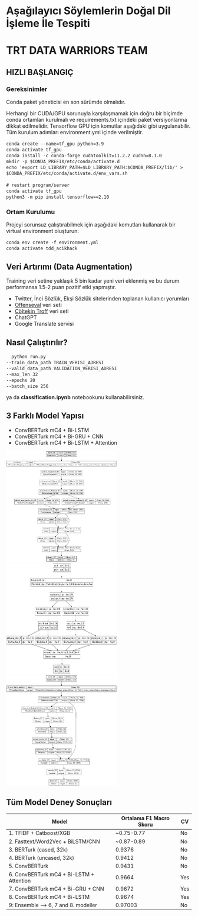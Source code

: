 # Aşağılayıcı Söylemlerin Doğal Dil İşleme İle Tespiti
# TRT DATA WARRIORS TEAM
## <b>HIZLI BAŞLANGIÇ</b>

### <b>Gereksinimler</b>
Conda paket yöneticisi en son sürümde olmalıdır.

Herhangi bir CUDA/GPU sorunuyla karşılaşmamak için doğru bir biçimde conda ortamları kurulmalı ve requirements.txt içindeki paket versiyonlarına dikkat edilmelidir. Tensorflow GPU için komutlar aşağıdaki gibi uygulanabilir. Tüm kurulum adımları environment.yml içinde verilmiştir. 

```shell
conda create --name=tf_gpu python=3.9
conda activate tf_gpu
conda install -c conda-forge cudatoolkit=11.2.2 cudnn=8.1.0
mkdir -p $CONDA_PREFIX/etc/conda/activate.d
echo 'export LD_LIBRARY_PATH=$LD_LIBRARY_PATH:$CONDA_PREFIX/lib/' > $CONDA_PREFIX/etc/conda/activate.d/env_vars.sh

# restart program/server
conda activate tf_gpu
python3 -m pip install tensorflow==2.10
```

### <b>Ortam Kurulumu</b>
Projeyi sorunsuz çalıştırabilmek için aşağıdaki komutları kullanarak bir virtual environment oluşturun:

```shell
conda env create -f environment.yml
conda activate tdd_acikhack
```
## Veri Artırımı (Data Augmentation)
Training veri setine yaklaşık 5 bin kadar yeni veri eklenmiş ve bu durum performansa 1.5-2 puan pozitif etki yapmıştır.
- Twitter, İnci Sözlük, Ekşi Sözlük sitelerinden toplanan kullanıcı yorumları
- <a href='https://coltekin.github.io/offensive-turkish/'>Offenseval</a> veri seti
- <a href='https://coltekin.github.io/offensive-turkish/'>Çöltekin Troff</a> veri seti 
- ChatGPT
- Google Translate servisi

## <b>Nasıl Çalıştırılır?</b>
```shell
  python run.py
--train_data_path TRAIN_VERISI_ADRESI
--valid_data_path VALIDATION_VERISI_ADRESI   
--max_len 32   
--epochs 20   
--batch_size 256
```
ya da <b>classification.ipynb</b> notebookunu kullanabilirsiniz.

## 3 Farklı Model Yapısı
- ConvBERTurk mC4 + Bi-LSTM
- ConvBERTurk mC4 + Bi-GRU + CNN
- ConvBERTurk mC4 + Bi-LSTM + Attention

<img src='./model_plot/first_model.png' width="300" height="300">
<img src='./model_plot/second_model.png' width="300" height="300">
<img src='./model_plot/third_model.png' width="300" height="300">

## <b>Tüm Model Deney Sonuçları</b>

| Model | Ortalama F1 Macro Skoru | CV |
| --- | --- | --- |
| 1. TFIDF + Catboost/XGB | ~0.75-0.77 | No
| 2. Fasttext/Word2Vec + BiLSTM/CNN | ~0.87-0.89 | No
| 3. BERTurk (cased, 32k) | 0.9376 | No
| 4. BERTurk (uncased, 32k) | 0.9412 | No 
| 5. ConvBERTurk | 0.9431 | No |
| 6. ConvBERTurk mC4 + Bi-LSTM + Attention| 0.9664 | Yes |
| 7. ConvBERTurk mC4 + Bi-GRU + CNN | 0.9672 | Yes |
| 8. ConvBERTurk mC4 + Bi-LSTM | 0.9674 | Yes |
| 9: Ensemble --> 6, 7 and 8. modeller | 0.97003 | No |


